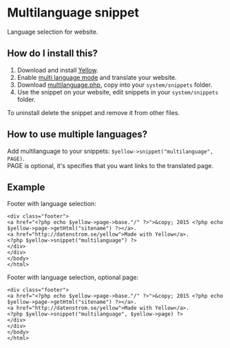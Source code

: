 Multilanguage snippet
=====================
Language selection for website.

How do I install this?
----------------------
1. Download and install [Yellow](https://github.com/markseu/yellowcms/).  
2. Enable [multi language mode](https://github.com/markseu/yellowcms/wiki/Language-configuration) and translate your website. 
3. Download [multilanguage.php](multilanguage.php?raw=true), copy into your `system/snippets` folder.  
4. Use the snippet on your website, edit snippets in your `system/snippets` folder.

To uninstall delete the snippet and remove it from other files.

How to use multiple languages?
------------------------------
Add multilanguage to your snippets: `$yellow->snippet("multilanguage", PAGE)`.  
PAGE is optional, it's specifies that you want links to the translated page. 

Example
-------
Footer with language selection:

    <div class="footer">
    <a href="<?php echo $yellow->page->base."/" ?>">&copy; 2015 <?php echo $yellow->page->getHtml("sitename") ?></a>.
    <a href="http://datenstrom.se/yellow">Made with Yellow</a>.
    <?php $yellow->snippet("multilanguage") ?>
    </div>
    </div>
    </body>
    </html>

Footer with language selection, optional page:

    <div class="footer">
    <a href="<?php echo $yellow->page->base."/" ?>">&copy; 2015 <?php echo $yellow->page->getHtml("sitename") ?></a>.
    <a href="http://datenstrom.se/yellow">Made with Yellow</a>.
    <?php $yellow->snippet("multilanguage", $yellow->page) ?>
    </div>
    </div>
    </body>
    </html>